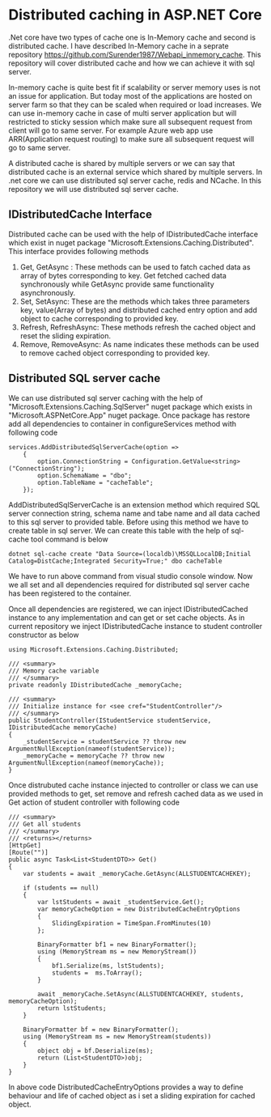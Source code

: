 # Distributed caching in ASP.NET Core
.Net core have two types of cache one is In-Memory cache and second is distributed cache. I have described In-Memory cache in a seprate repository https://github.com/Surender1987/Webapi_inmemory_cache. This repository will cover distributed cache and how we can achieve it with sql server.

In-memory cache is quite best fit if scalability or server memory uses is not an issue for application. But today most of the applications are hosted on server farm so that they can be scaled when required or load increases. We can use in-memory cache in case of multi server application but will restricted to sticky session which make sure all subsequent request from client will go to same server. For example Azure web app use ARR(Application request routing) to make sure all subsequent request will go to same server.

A distributed cache is shared by multiple servers or we can say that distributed cache is an external service which shared by multiple servers. In .net core we can use distributed sql server cache, redis and NCache. In this repository we will use distributed sql server cache.

## IDistributedCache Interface
Distributed cache can be used with the help of IDistributedCache interface which exist in nuget package "Microsoft.Extensions.Caching.Distributed". This interface provides following methods 

1. Get, GetAsync : These methods can be used to fatch cached data as array of bytes corresponding to key. Get fetched cached data synchronously while GetAsync provide same functionality asynchronously.
2. Set, SetAsync: These are the methods which takes three parameters key, value(Array of bytes) and distributed cached entry option and add object to cache corresponding to provided key.
3. Refresh, RefreshAsync: These methods refresh the cached object and reset the sliding expiration.
4. Remove, RemoveAsync: As name indicates these methods can be used to remove cached object corresponding to provided key.

## Distributed SQL server cache
We can use distributed sql server caching with the help of "Microsoft.Extensions.Caching.SqlServer" nuget package which exists in "Microsoft.ASPNetCore.App" nuget package. Once package has restore add all dependencies to container in configureServices method with following code

	services.AddDistributedSqlServerCache(option =>
        {
            option.ConnectionString = Configuration.GetValue<string>("ConnectionString");
            option.SchemaName = "dbo";
            option.TableName = "cacheTable";
        });

AddDistributedSqlServerCache is an extension method which required SQL server connection string, schema name and tabe name and all data cached to this sql server to provided table. Before using this method we have to create table in sql server. We can create this table with the help of sql-cache tool command is below

	dotnet sql-cache create "Data Source=(localdb)\MSSQLLocalDB;Initial Catalog=DistCache;Integrated Security=True;" dbo cacheTable

We have to run above command from visual studio console window. Now we all set and all dependencies required for distributed sql server cache has been registered to the container. 

Once all dependencies are registered, we can inject IDistributedCached instance to any implementation and can get or set cache objects. As in current repository we inject IDistributedCache instance to student controller constructor as below

	using Microsoft.Extensions.Caching.Distributed;
	
	/// <summary>
    /// Memory cache variable
    /// </summary>
    private readonly IDistributedCache _memoryCache;

    /// <summary>
    /// Initialize instance for <see cref="StudentController"/>
    /// </summary>
    public StudentController(IStudentService studentService, IDistributedCache memoryCache)
    {
        _studentService = studentService ?? throw new ArgumentNullException(nameof(studentService));
        _memoryCache = memoryCache ?? throw new ArgumentNullException(nameof(memoryCache));
    }

Once distrubuted cache instance injected to controller or class we can use provided methods to get, set remove and refresh cached data as we used in Get action of student controller with following code 

	/// <summary>
    /// Get all students
    /// </summary>
    /// <returns></returns>
    [HttpGet]
    [Route("")]
    public async Task<List<StudentDTO>> Get()
    {
        var students = await _memoryCache.GetAsync(ALLSTUDENTCACHEKEY);
            
        if (students == null)
        {
            var lstStudents = await _studentService.Get();
            var memoryCacheOption = new DistributedCacheEntryOptions
            {
                SlidingExpiration = TimeSpan.FromMinutes(10)
            };

            BinaryFormatter bf1 = new BinaryFormatter();
            using (MemoryStream ms = new MemoryStream())
            {
                bf1.Serialize(ms, lstStudents);
                students =  ms.ToArray();
            }

            await _memoryCache.SetAsync(ALLSTUDENTCACHEKEY, students, memoryCacheOption);
            return lstStudents;
        }
            
        BinaryFormatter bf = new BinaryFormatter();
        using (MemoryStream ms = new MemoryStream(students))
        {
            object obj = bf.Deserialize(ms);
            return (List<StudentDTO>)obj;
        }
    }

In above code DistributedCacheEntryOptions provides a way to define behaviour and life of cached object as i set a sliding expiration for cached object.

